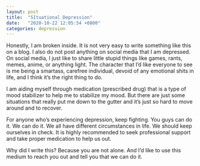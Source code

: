 ```yaml
---
layout: post
title:  "SItuational Depression"
date:   "2020-10-22 12:05:54 +0800"
categories: depression
---
```


Honestly, I am broken inside. It is not very easy to write something like this on a blog.  I also do
not post anything on social media that I am depressed. On social media,  I just like to share little
stupid  things  like games,  rants, memes,  anime,  or anything light.  The character  that I’d like
everyone to see is me being a smartass, carefree individual,  devoid of any emotional shits in life,
and I think it’s the right thing to do.

I am aiding myself through medication (prescribed drug) that is a type of mood stabilizer to help me
to stabilize my mood.  But there are just some situations that really put me down to the gutter  and
it’s just so hard to move around and to recover.

For anyone who’s experiencing depression,  keep fighting. You guys can do it.  We can do it.  We all
have different circumstances in life. We  should keep  ourselves in check.  It is highly recommended
to seek professional support and take proper medication to help us out.

Why did I write this?  Because you are not alone.  And I’d like  to use this medium to reach you out
and tell you that we can do it.
